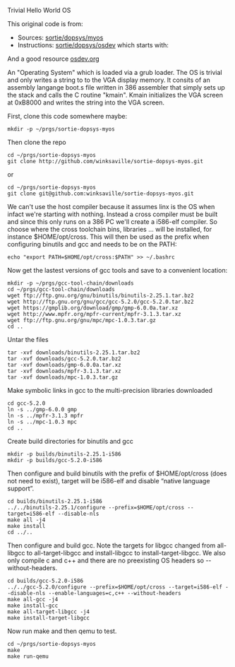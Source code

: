 Trivial Hello World OS

This original code is from:
- Sources: [sortie/dopsys/myos](https://cs.au.dk/~sortie/dopsys/myos/)
- Instructions: [sortie/dopsys/osdev](https://cs.au.dk/~sortie/dopsys/osdev/) which starts with:

And a good resource [osdev.org](http://osdev.org)


An "Operating System" which is loaded via a grub loader. The OS is trivial and only writes a string to to the VGA display memory. It consits of an assembly langange boot.s file written in 386 assembler that simply sets up the stack and calls the C routine "kmain". Kmain initializes the VGA screen at 0xB8000 and writes the string into the VGA screen.

First, clone this code somewhere maybe:
```
mkdir -p ~/prgs/sortie-dopsys-myos
```
Then clone the repo
```
cd ~/prgs/sortie-dopsys-myos
git clone http://github.com/winksaville/sortie-dopsys-myos.git
```
or
```
cd ~/prgs/sortie-dopsys-myos
git clone git@github.com:winksaville/sortie-dopsys-myos.git
```
We can't use the host compiler because it assumes linx is the OS when infact we're starting with nothing. Instead a cross compiler must be built and since this only runs on a 386 PC we'll create a i586-elf compiler.  So choose where the cross toolchain bins, libraries ... will be installed, for instance $HOME/opt/cross. This will then be used as the prefix when configuring binutils and gcc and needs to be on the PATH:
```
echo "export PATH=$HOME/opt/cross:$PATH" >> ~/.bashrc
```
Now get the lastest versions of gcc tools and save to a convenient location:
```
mkdir -p ~/prgs/gcc-tool-chain/downloads
cd ~/prgs/gcc-tool-chain/downloads
wget ftp://ftp.gnu.org/gnu/binutils/binutils-2.25.1.tar.bz2
wget http://ftp.gnu.org/gnu/gcc/gcc-5.2.0/gcc-5.2.0.tar.bz2
wget https://gmplib.org/download/gmp/gmp-6.0.0a.tar.xz
wget http://www.mpfr.org/mpfr-current/mpfr-3.1.3.tar.xz
wget ftp://ftp.gnu.org/gnu/mpc/mpc-1.0.3.tar.gz
cd ..
```
Untar the files
```
tar -xvf downloads/binutils-2.25.1.tar.bz2
tar -xvf downloads/gcc-5.2.0.tar.bz2
tar -xvf downloads/gmp-6.0.0a.tar.xz
tar -xvf downloads/mpfr-3.1.3.tar.xz
tar -xvf downloads/mpc-1.0.3.tar.gz
```
Make symbolic links in gcc to the multi-precision libraries downloaded
```
cd gcc-5.2.0
ln -s ../gmp-6.0.0 gmp
ln -s ../mpfr-3.1.3 mpfr
ln -s ../mpc-1.0.3 mpc
cd ..
```
Create build directories for binutils and gcc
```
mkdir -p builds/binutils-2.25.1-i586
mkdir -p builds/gcc-5.2.0-i586
```
Then configure and build binutils with the prefix of $HOME/opt/cross (does not need to exist), target will be i586-elf and disable “native language support”.
```
cd builds/binutils-2.25.1-i586
../../binutils-2.25.1/configure --prefix=$HOME/opt/cross --target=i586-elf --disable-nls
make all -j4
make install
cd ../..
```
Then configure and build gcc. Note the targets for libgcc changed from all-libgcc to all-target-libgcc and install-libgcc to install-target-libgcc. We also only compile c and c++ and there are no preexisting OS headers so --without-headers.
```
cd builds/gcc-5.2.0-i586
../../gcc-5.2.0/configure --prefix=$HOME/opt/cross --target=i586-elf --disable-nls --enable-languages=c,c++ --without-headers
make all-gcc -j4
make install-gcc
make all-target-libgcc -j4
make install-target-libgcc
```

Now run make and then qemu to test.
```
cd ~/prgs/sortie-dopsys-myos
make
make run-qemu
```
